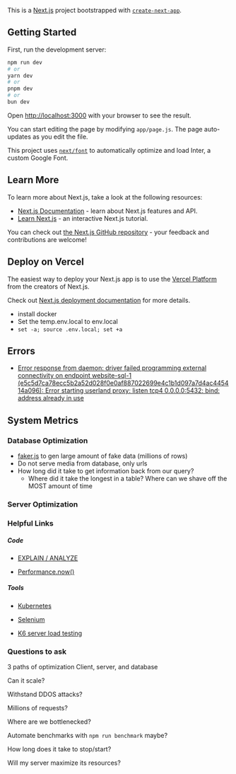 This is a [Next.js](https://nextjs.org/) project bootstrapped with [`create-next-app`](https://github.com/vercel/next.js/tree/canary/packages/create-next-app).

## Getting Started

First, run the development server:

```bash
npm run dev
# or
yarn dev
# or
pnpm dev
# or
bun dev
```

Open [http://localhost:3000](http://localhost:3000) with your browser to see the result.

You can start editing the page by modifying `app/page.js`. The page auto-updates as you edit the file.

This project uses [`next/font`](https://nextjs.org/docs/basic-features/font-optimization) to automatically optimize and load Inter, a custom Google Font.

## Learn More

To learn more about Next.js, take a look at the following resources:

- [Next.js Documentation](https://nextjs.org/docs) - learn about Next.js features and API.
- [Learn Next.js](https://nextjs.org/learn) - an interactive Next.js tutorial.

You can check out [the Next.js GitHub repository](https://github.com/vercel/next.js/) - your feedback and contributions are welcome!

## Deploy on Vercel

The easiest way to deploy your Next.js app is to use the [Vercel Platform](https://vercel.com/new?utm_medium=default-template&filter=next.js&utm_source=create-next-app&utm_campaign=create-next-app-readme) from the creators of Next.js.

Check out [Next.js deployment documentation](https://nextjs.org/docs/deployment) for more details.

- install docker
- Set the temp.env.local to env.local
- `set -a; source .env.local; set +a`

## Errors

- [Error response from daemon: driver failed programming external connectivity on endpoint website-sql-1 (e5c5d7ca78ecc5b2a52d028f0e0af887022699e4c1b1d097a7d4ac445414a096): Error starting userland proxy: listen tcp4 0.0.0.0:5432: bind: address already in use](https://stackoverflow.com/questions/38249434/docker-postgres-failed-to-bind-tcp-0-0-0-05432-address-already-in-use)

## System Metrics

### Database Optimization

- [faker.js](https://fakerjs.dev/) to gen large amount of fake data (millions of rows)
- Do not serve media from database, only urls
- How long did it take to get information back from our query?
  - Where did it take the longest in a table? Where can we shave off the MOST amount of time

### Server Optimization

### Helpful Links

##### Code

- [EXPLAIN / ANALYZE](https://www.postgresql.org/docs/current/sql-explain.html)

- [Performance.now()](https://developer.mozilla.org/en-US/docs/Web/API/Performance/now)

##### Tools

- [Kubernetes](https://kubernetes.io/)

- [Selenium](https://www.selenium.dev/documentation/webdriver/)

- [K6 server load testing](https://k6.io/)

### Questions to ask

3 paths of optimization Client, server, and database

Can it scale?

Withstand DDOS attacks?

Millions of requests?

Where are we bottlenecked?

Automate benchmarks with `npm run benchmark` maybe?

How long does it take to stop/start?

Will my server maximize its resources?
